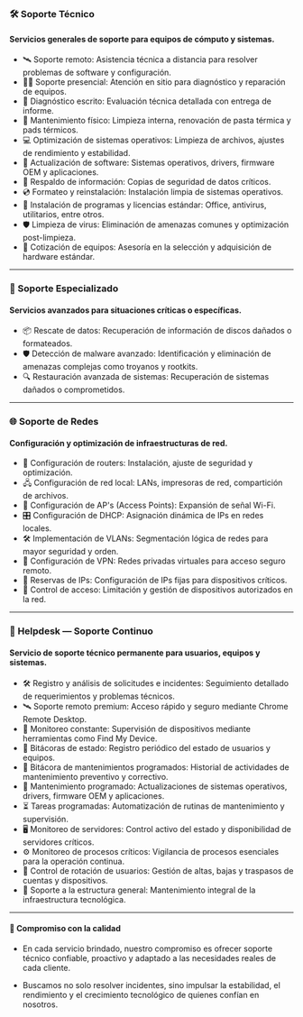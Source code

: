 ### 🛠️ Soporte Técnico
#### Servicios generales de soporte para equipos de cómputo y sistemas.

- 🛰️ Soporte remoto: Asistencia técnica a distancia para resolver problemas de software y configuración.
- 🧑‍💻 Soporte presencial: Atención en sitio para diagnóstico y reparación de equipos.
- 🧬 Diagnóstico escrito: Evaluación técnica detallada con entrega de informe.
- 🧹 Mantenimiento físico: Limpieza interna, renovación de pasta térmica y pads térmicos.
- 💻 Optimización de sistemas operativos: Limpieza de archivos, ajustes de rendimiento y estabilidad.
- 🔁 Actualización de software: Sistemas operativos, drivers, firmware OEM y aplicaciones.
- 💾 Respaldo de información: Copias de seguridad de datos críticos.
- 💿 Formateo y reinstalación: Instalación limpia de sistemas operativos.
- 💽 Instalación de programas y licencias estándar: Office, antivirus, utilitarios, entre otros.
- 🛡️ Limpieza de virus: Eliminación de amenazas comunes y optimización post-limpieza.
- 📶 Cotización de equipos: Asesoría en la selección y adquisición de hardware estándar.

---

### 🧰 Soporte Especializado
#### Servicios avanzados para situaciones críticas o específicas.

- 📦 Rescate de datos: Recuperación de información de discos dañados o formateados.
- 🛡️ Detección de malware avanzado: Identificación y eliminación de amenazas complejas como troyanos y rootkits.
- 🔍 Restauración avanzada de sistemas: Recuperación de sistemas dañados o comprometidos.

---

### 🌐 Soporte de Redes
#### Configuración y optimización de infraestructuras de red.

- 🔧 Configuración de routers: Instalación, ajuste de seguridad y optimización.
- 🖧 Configuración de red local: LANs, impresoras de red, compartición de archivos.
- 📡 Configuración de AP's (Access Points): Expansión de señal Wi-Fi.
- 🎛️ Configuración de DHCP: Asignación dinámica de IPs en redes locales.
- 🛠️ Implementación de VLANs: Segmentación lógica de redes para mayor seguridad y orden.
- 🔐 Configuración de VPN: Redes privadas virtuales para acceso seguro remoto.
- 📜 Reservas de IPs: Configuración de IPs fijas para dispositivos críticos.
- 🚪 Control de acceso: Limitación y gestión de dispositivos autorizados en la red.

---

### 🔧 Helpdesk — Soporte Continuo
#### Servicio de soporte técnico permanente para usuarios, equipos y sistemas.

- 🛠️ Registro y análisis de solicitudes e incidentes: Seguimiento detallado de requerimientos y problemas técnicos.
- 🛰️ Soporte remoto premium: Acceso rápido y seguro mediante Chrome Remote Desktop.
- 📍 Monitoreo constante: Supervisión de dispositivos mediante herramientas como Find My Device.
- 📓 Bitácoras de estado: Registro periódico del estado de usuarios y equipos.
- 📅 Bitácora de mantenimientos programados: Historial de actividades de mantenimiento preventivo y correctivo.
- 🔁 Mantenimiento programado: Actualizaciones de sistemas operativos, drivers, firmware OEM y aplicaciones.
- ⏳ Tareas programadas: Automatización de rutinas de mantenimiento y supervisión.
- 🖥️ Monitoreo de servidores: Control activo del estado y disponibilidad de servidores críticos.
- ⚙️ Monitoreo de procesos críticos: Vigilancia de procesos esenciales para la operación continua.
- 🔁 Control de rotación de usuarios: Gestión de altas, bajas y traspasos de cuentas y dispositivos.
- 🧩 Soporte a la estructura general: Mantenimiento integral de la infraestructura tecnológica.

---

#### 🌟 Compromiso con la calidad

- En cada servicio brindado, nuestro compromiso es ofrecer soporte técnico confiable, proactivo y adaptado a las necesidades reales de cada cliente.

- Buscamos no solo resolver incidentes, sino impulsar la estabilidad, el rendimiento y el crecimiento tecnológico de quienes confían en nosotros.